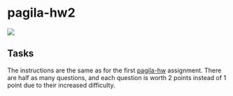# pagila-hw2
[![](https://github.com/brandontmitchell/pagila-hw2/workflows/tests/badge.svg)](https://github.com/brandontmitchell/pagila-hw2/actions?query=workflow%3Atests)

## Tasks

The instructions are the same as for the first [pagila-hw](https://github.com/mikeizbicki/pagila-hw) assignment.
There are half as many questions, and each question is worth 2 points instead of 1 point due to their increased difficulty.
